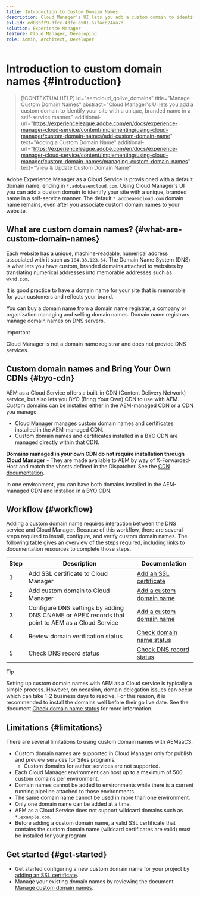 ```yaml
---
title: Introduction to Custom Domain Names
description: Cloud Manager's UI lets you add a custom domain to identify your site with a unique, branded name in a self-service manner.
exl-id: ed03bff9-dfcc-4dfe-a501-a7facd24aa7d
solution: Experience Manager
feature: Cloud Manager, Developing
role: Admin, Architect, Developer
---
```


# Introduction to custom domain names {#introduction}

>[!CONTEXTUALHELP]
>id="aemcloud_golive_domains"
>title="Manage Custom Domain Names"
>abstract="Cloud Manager's UI lets you add a custom domain to identify your site with a unique, branded name in a self-service manner."
>additional-url="https://experienceleague.adobe.com/en/docs/experience-manager-cloud-service/content/implementing/using-cloud-manager/custom-domain-names/add-custom-domain-name" text="Adding a Custom Domain Name"
>additional-url="https://experienceleague.adobe.com/en/docs/experience-manager-cloud-service/content/implementing/using-cloud-manager/custom-domain-names/managing-custom-domain-names" text="View & Update Custom Domain Name"

Adobe Experience Manager as a Cloud Service is provisioned with a default domain name, ending in `*.adobeaemcloud.com`. Using Cloud Manager's UI you can add a custom domain to identify your site with a unique, branded name in a self-service manner. The default `*.adobeaemcloud.com` domain name remains, even after you associate custom domain names to your website.

## What are custom domain names? {#what-are-custom-domain-names}

Each website has a unique, machine-readable, numerical address associated with it such as `184.33.123.64`. The Domain Name System (DNS) is what lets you have custom, branded domains attached to websites by translating numerical addresses into memorable addresses such as `wknd.com`.

It is good practice to have a domain name for your site that is memorable for your customers and reflects your brand.

You can buy a domain name from a domain name registrar, a company or organization managing and selling domain names. Domain name registrars manage domain names on DNS servers.

>[!IMPORTANT]
>
>Cloud Manager is not a domain name registrar and does not provide DNS services.

## Custom domain names and Bring Your Own CDNs {#byo-cdn}

AEM as a Cloud Service offers a built-in CDN (Content Delivery Network) service, but also lets you BYO (Bring Your Own) CDN to use with AEM. Custom domains can be installed either in the AEM-managed CDN or a CDN you manage.

* Cloud Manager manages custom domain names and certificates installed in the AEM-managed CDN.
* Custom domain names and certificates installed in a BYO CDN are managed directly within that CDN. 

**Domains managed in your own CDN do not require installation through Cloud Manager** - They are made available to AEM by way of X-Forwarded-Host and match the vhosts defined in the Dispatcher. See the [CDN documentation](/help/implementing/dispatcher/cdn.md).

In one environment, you can have both domains installed in the AEM-managed CDN and installed in a BYO CDN.

## Workflow {#workflow}

Adding a custom domain name requires interaction between the DNS service and Cloud Manager. Because of this workflow, there are several steps required to install, configure, and verify custom domain names. The following table gives an overview of the steps required, including links to documentation resources to complete those steps.

| Step | Description | Documentation |
| --- | --- | --- |
| 1 |Add SSL certificate to Cloud Manager | [Add an SSL certificate](/help/implementing/cloud-manager/managing-ssl-certifications/add-ssl-certificate.md) |
| 2 | Add custom domain to Cloud Manager | [Add a custom domain name](/help/implementing/cloud-manager/custom-domain-names/add-custom-domain-name.md) |
| 3 | Configure DNS settings by adding DNS CNAME or APEX records that point to AEM as a Cloud Service | [Add a custom domain name](/help/implementing/cloud-manager/custom-domain-names/add-custom-domain-name.md) |
| 4 | Review domain verification status | [Check domain name status](/help/implementing/cloud-manager/custom-domain-names/check-domain-name-status.md) |
| 5 | Check DNS record status | [Check DNS record status](/help/implementing/cloud-manager/custom-domain-names/check-dns-record-status.md) |

>[!TIP]
>
>Setting up custom domain names with AEM as a Cloud service is typically a simple process. However, on occasion, domain delegation issues can occur which can take 1-2 business days to resolve. For this reason, it is recommended to install the domains well before their go live date. See the document [Check domain name status](/help/implementing/cloud-manager/custom-domain-names/check-domain-name-status.md) for more information.

## Limitations {#limitations}

There are several limitations to using custom domain names with AEMaaCS.

* Custom domain names are supported in Cloud Manager only for publish and preview services for Sites programs.
  * Custom domains for author services are not supported.
* Each Cloud Manager environment can host up to a maximum of 500 custom domains per environment.
* Domain names cannot be added to environments while there is a current running pipeline attached to those environments.
* The same domain name cannot be used in more than one environment.
* Only one domain name can be added at a time.
* AEM as a Cloud Service does not support wildcard domains such as `*.example.com`.
* Before adding a custom domain name, a valid SSL certificate that contains the custom domain name (wildcard certificates are valid) must be installed for your program.

## Get started {#get-started}

* Get started configuring a new custom domain name for your project by [adding an SSL certificate](/help/implementing/cloud-manager/managing-ssl-certifications/add-ssl-certificate.md).
* Manage your existing domain names by reviewing the document [Manage custom domain names](/help/implementing/cloud-manager/custom-domain-names/managing-custom-domain-names.md).
